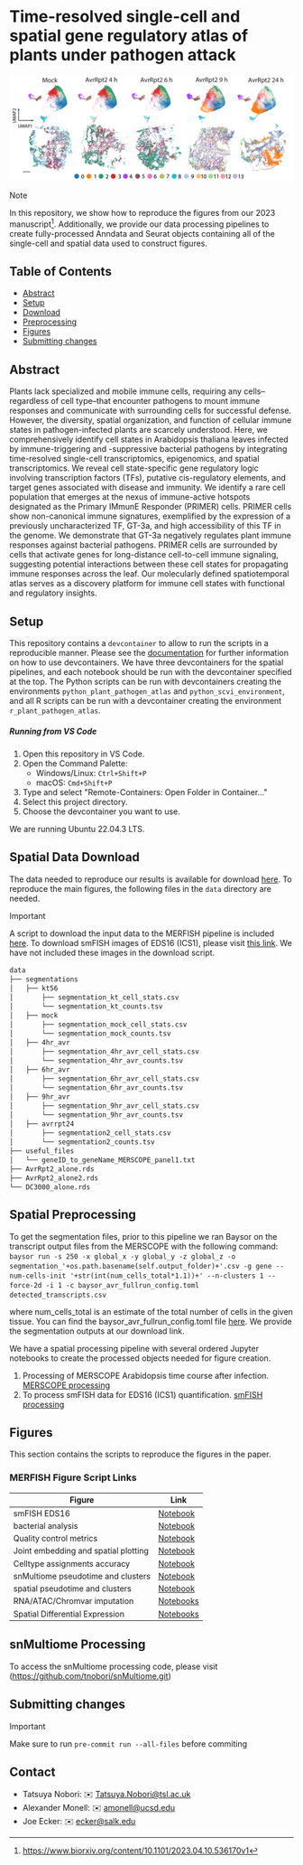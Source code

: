 # Time-resolved single-cell and spatial gene regulatory atlas of plants under pathogen attack
![Project Banner](images/connections.png)

> [!NOTE]
> In this repository, we show how to reproduce the figures from our 2023 manuscript[^1]. Additionally, we provide our data processing pipelines to create fully-processed Anndata and Seurat objects containing all of the single-cell and spatial data used to construct figures.

## Table of Contents

- [Abstract](#abstract)
- [Setup](#setup)
- [Download](#download)
- [Preprocessing](#preprocessing)
- [Figures](#figures)
- [Submitting changes](#submittingchanges)

## Abstract
Plants lack specialized and mobile immune cells, requiring any cells–regardless of cell type–that encounter pathogens to mount immune responses and communicate with surrounding cells for successful defense. However, the diversity, spatial organization, and function of cellular immune states in pathogen-infected plants are scarcely understood. Here, we comprehensively identify cell states in Arabidopsis thaliana leaves infected by immune-triggering and -suppressive bacterial pathogens by integrating time-resolved single-cell transcriptomics, epigenomics, and spatial transcriptomics. We reveal cell state-specific gene regulatory logic involving transcription factors (TFs), putative cis-regulatory elements, and target genes associated with disease and immunity. We identify a rare cell population that emerges at the nexus of immune-active hotspots designated as the Primary IMmunE Responder (PRIMER) cells. PRIMER cells show non-canonical immune signatures, exemplified by the expression of a previously uncharacterized TF, GT-3a, and high accessibility of this TF in the genome. We demonstrate that GT-3a negatively regulates plant immune responses against bacterial pathogens. PRIMER cells are surrounded by cells that activate genes for long-distance cell-to-cell immune signaling, suggesting potential interactions between these cell states for propagating immune responses across the leaf. Our molecularly defined spatiotemporal atlas serves as a discovery platform for immune cell states with functional and regulatory insights.

## Setup

This repository contains a `devcontainer` to allow to run the scripts in a reproducible manner. Please see the [documentation](https://code.visualstudio.com/docs/devcontainers/containers) for further information on how to use devcontainers. We have three devcontainers for the spatial pipelines, and each notebook should be run with the devcontainer specified at the top. The Python scripts can be run with devcontainers creating the environments `python_plant_pathogen_atlas` and `python_scvi_environment`, and all R scripts can be run with a devcontainer creating the environment `r_plant_pathogen_atlas`.

##### Running from VS Code

1. Open this repository in VS Code.
2. Open the Command Palette:
   - Windows/Linux: `Ctrl+Shift+P`
   - macOS: `Cmd+Shift+P`
3. Type and select "Remote-Containers: Open Folder in Container..."
4. Select this project directory.
5. Choose the devcontainer you want to use.

We are running Ubuntu 22.04.3 LTS.

## Spatial Data Download

The data needed to reproduce our results is available for download [here](http://neomorph.salk.edu/download/Nobori_etal_merfish).
To reproduce the main figures, the following files in the `data` directory are needed.

> [!IMPORTANT]
> A script to download the input data to the MERFISH pipeline is included [here](data_download_spatial.py). To download smFISH images of EDS16 (ICS1), please visit [this link](http://neomorph.salk.edu/download/Nobori_etal_merfish/smFISH). We have not included these images in the download script.

```text
data
├── segmentations
│   ├── kt56
│       ├── segmentation_kt_cell_stats.csv
│       └── segmentation_kt_counts.tsv
│   ├── mock
│       ├── segmentation_mock_cell_stats.csv
│       └── segmentation_mock_counts.tsv
│   ├── 4hr_avr
│       ├── segmentation_4hr_avr_cell_stats.csv
│       └── segmentation_4hr_avr_counts.tsv
│   ├── 6hr_avr
│       ├── segmentation_6hr_avr_cell_stats.csv
│       └── segmentation_6hr_avr_counts.tsv
│   ├── 9hr_avr
│       ├── segmentation_9hr_avr_cell_stats.csv
│       └── segmentation_9hr_avr_counts.tsv
│   ├── avrrpt24
│       ├── segmentation2_cell_stats.csv
│       └── segmentation2_counts.tsv
├── useful_files
│   └── geneID_to_geneName_MERSCOPE_panel1.txt
├── AvrRpt2_alone.rds
├── AvrRpt2_alone2.rds
└── DC3000_alone.rds
```

## Spatial Preprocessing

To get the segmentation files, prior to this pipeline we ran Baysor on the transcript output files from the MERSCOPE with the following command: `baysor run -s 250 -x global_x -y global_y -z global_z -o segmentation_'+os.path.basename(self.output_folder)+'.csv -g gene --num-cells-init '+str(int(num_cells_total*1.1))+' --n-clusters 1 --force-2d -i 1 -c baysor_avr_fullrun_config.toml detected_transcripts.csv`

where num_cells_total is an estimate of the total number of cells in the given tissue. You can find the baysor_avr_fullrun_config.toml file [here](baysor_avr_fullrun_config.toml). We provide the segmentation outputs at our download link.

We have a spatial processing pipeline with several ordered Jupyter notebooks to create the processed objects needed for figure creation.

1. Processing of MERSCOPE Arabidopsis time course after infection.
   [MERSCOPE processing](/processing_pipelines/MERFISH_processing)
2. To process smFISH data for EDS16 (ICS1) quantification.
   [smFISH processing](/processing_pipelines/smFISH_processing)

## Figures

This section contains the scripts to reproduce the figures in the paper.

### MERFISH Figure Script Links

| Figure | Link                                                  |
|--------|-------------------------------------------------------|
| smFISH EDS16     | [Notebook](/processing_pipelines/smFISH_processing/01_quantify_sid_expression.ipynb)         |
| bacterial analysis     | [Notebook](/figures/bacteria/bacteria.ipynb) |
| Quality control metrics     | [Notebook](/figures/qc_metrics/qc_metrics.ipynb)     |
| Joint embedding and spatial plotting  | [Notebook](/figures/joint_embedding_and_spatial_clusters/joint_embedding_and_spatial_clusters.ipynb)    |
| Celltype assignments accuracy  | [Notebook](/figures/celltype_assignment_accuracy/celltype_assignments.ipynb)     |
| snMultiome pseudotime and clusters   | [Notebook](/figures/seq_clusters_and_pseudotime_figures/seq_clusters_and_pseudotime_figures.ipynb)    |
| spatial pseudotime and clusters   | [Notebook](/figures/spatial_clusters_and_pseudotime/spatial_clusters_and_pseudotime.ipynb)    |
| RNA/ATAC/Chromvar imputation      | [Notebooks](/figures/imputation)   |
| Spatial Differential Expression   | [Notebooks](/figures/spatial_differential_expression/HowWeFoundBON3.ipynb)     |

## snMultiome Processing

To access the snMultiome processing code, please visit (https://github.com/tnobori/snMultiome.git)

## Submitting changes

> [!IMPORTANT]
> Make sure to run `pre-commit run --all-files` before commiting

## Contact

- Tatsuya Nobori: :envelope: Tatsuya.Nobori@tsl.ac.uk
- Alexander Monell: :envelope: amonell@ucsd.edu
- Joe Ecker: :envelope: ecker@salk.edu

[^1]: https://www.biorxiv.org/content/10.1101/2023.04.10.536170v1
